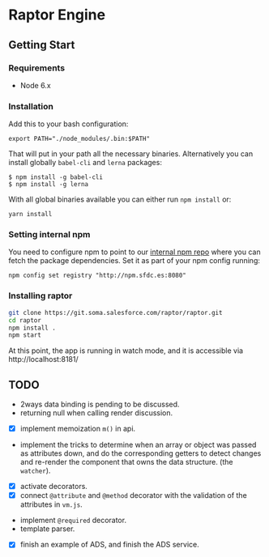 # Raptor Engine

## Getting Start

### Requirements

 * Node 6.x

### Installation

Add this to your bash configuration:

```
export PATH="./node_modules/.bin:$PATH"
```

That will put in your path all the necessary binaries.
Alternatively you can install globally `babel-cli` and `lerna` packages:

```
$ npm install -g babel-cli
$ npm install -g lerna
``` 
With all global binaries available you can either run `npm install` or: 

```
yarn install
``` 


### Setting internal npm

You need to configure npm to point to our [internal npm repo](http://npm.sfdc.es:8081) where you can fetch the package dependencies.
Set it as part of your npm config running:

```
npm config set registry "http://npm.sfdc.es:8080"
```


### Installing raptor

```bash
git clone https://git.soma.salesforce.com/raptor/raptor.git
cd raptor
npm install .
npm start
```

At this point, the app is running in watch mode, and it is accessible via http://localhost:8181/

## TODO

 * 2ways data binding is pending to be discussed.
 * returning null when calling render discussion.
 * [x] implement memoization `m()` in api.
 * implement the tricks to determine when an array or object was passed as attributes down, and do the corresponding getters to detect changes and re-render the component that owns the data structure. (the `watcher`).
 * [x] activate decorators.
 * [x] connect `@attribute` and `@method` decorator with the validation of the attributes in `vm.js`.
 * implement `@required` decorator.
 * template parser.
 * [x] finish an example of ADS, and finish the ADS service.

